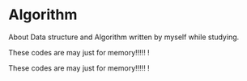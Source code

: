 # Algorithm
About Data structure and Algorithm written by myself while studying.


These codes are may just for memory!!!!! !

These codes are may just for memory!!!!! ! 

